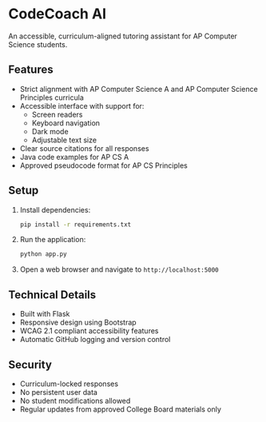 # CodeCoach AI

An accessible, curriculum-aligned tutoring assistant for AP Computer Science students.

## Features

- Strict alignment with AP Computer Science A and AP Computer Science Principles curricula
- Accessible interface with support for:
  - Screen readers
  - Keyboard navigation
  - Dark mode
  - Adjustable text size
- Clear source citations for all responses
- Java code examples for AP CS A
- Approved pseudocode format for AP CS Principles

## Setup

1. Install dependencies:
   ```bash
   pip install -r requirements.txt
   ```

2. Run the application:
   ```bash
   python app.py
   ```

3. Open a web browser and navigate to `http://localhost:5000`

## Technical Details

- Built with Flask
- Responsive design using Bootstrap
- WCAG 2.1 compliant accessibility features
- Automatic GitHub logging and version control

## Security

- Curriculum-locked responses
- No persistent user data
- No student modifications allowed
- Regular updates from approved College Board materials only
